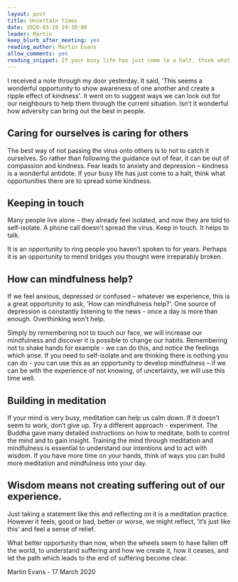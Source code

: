 ```yaml
---
layout: post
title: Uncertain times
date: 2020-03-18 19:30:00
leader: Martin
keep_blurb_after_meeting: yes
reading_author: Martin Evans
allow_comments: yes
reading_snippet: If your busy life has just come to a halt, think what opportunities there are to spread some kindness.
---
```


I received a note through my door yesterday. It said, 'This seems a wonderful opportunity to show awareness of one another and create a ripple effect of kindness'. It went on to suggest ways we can look out for our neighbours to help them through the current situation. Isn’t it wonderful how adversity can bring out the best in people.

## Caring for ourselves is caring for others ##

The best way of not passing the virus onto others is to not to catch it ourselves. So rather than following the guidance out of fear, it can be out of compassion and kindness. Fear leads to anxiety and depression – kindness is a wonderful antidote. If your busy life has just come to a halt, think what opportunities there are to spread some kindness.

## Keeping in touch ##

Many people live alone – they already feel isolated, and now they are told to self-isolate. A phone call doesn’t spread the virus. Keep in touch. It helps to talk.

It is an opportunity to ring people you haven’t spoken to for years. Perhaps it is an opportunity to mend bridges you thought were irreparably broken.

## How can mindfulness help? ##

If we feel anxious, depressed or confused – whatever we experience, this is a great opportunity to ask, 'How can mindfulness help?'. One source of depression is constantly listening to the news - once a day is more than enough. Overthinking won't help.

Simply by remembering not to touch our face, we will increase our mindfulness and discover it is possible to change our habits. Remembering not to shake hands for example - we can do this, and notice the feelings which arise. If you need to self-isolate and are thinking there is nothing you can do - you can use this as an opportunity to develop mindfulness – if we can be with the experience of not knowing, of uncertainty, we will use this time well.

## Building in meditation ##

If your mind is very busy, meditation can help us calm down. If it doesn’t seem to work, don’t give up. Try a different approach - experiment. The Buddha gave many detailed instructions on how to meditate, both to control the mind and to gain insight. Training the mind through meditation and mindfulness is essential to understand our intentions and to act with wisdom. If you have more time on your hands, think of ways you can build more meditation and mindfulness into your day.

## Wisdom means not creating suffering out of our experience. ##

Just taking a statement like this and reflecting on it is a meditation practice. However it feels, good or bad, better or worse, we might reflect, ‘it’s just like this’ and feel a sense of relief.

What better opportunity than now, when the wheels seem to have fallen off the world, to understand suffering and how we create it, how it ceases, and let the path which leads to the end of suffering become clear.

Martin Evans - 17 March 2020
